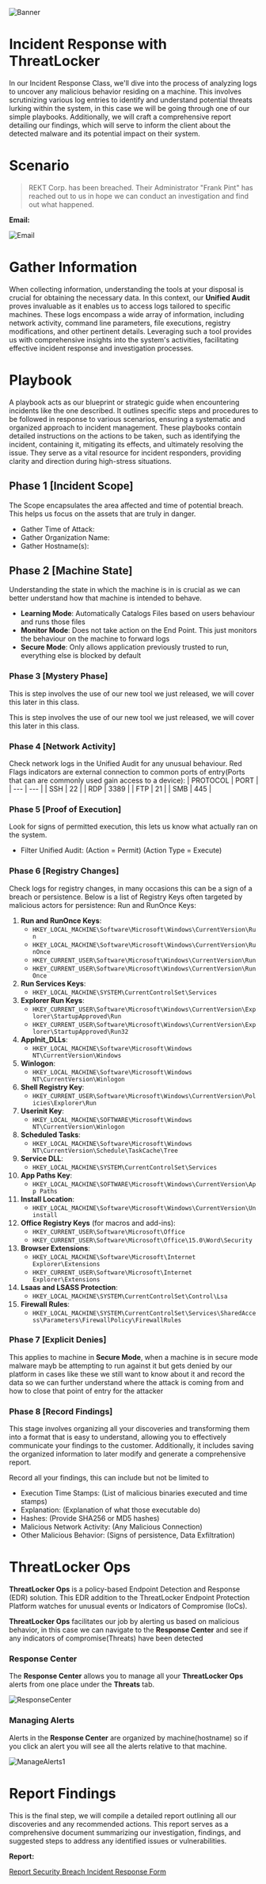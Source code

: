 ![Banner](../Assets/Incident_response/computer_fire_blog_extinguisher_01.png)

# Incident Response with ThreatLocker

In our Incident Response Class, we'll dive into the process of analyzing logs
to uncover any malicious behavior residing on a machine. This involves
scrutinizing various log entries to identify and understand potential threats
lurking within the system, in this case we will be going through one of our
simple playbooks. Additionally, we will craft a comprehensive report detailing
our findings, which will serve to inform the client about the detected malware
and its potential impact on their system.

# Scenario

> REKT Corp. has been breached. Their Administrator "Frank Pint" has reached out
> to us in hope we can conduct an investigation and find out what happened.

**Email:**

![Email](https://curious-cloth-153.notion.site/image/https%3A%2F%2Fprod-files-secure.s3.us-west-2.amazonaws.com%2F95fa80c9-fc09-41c7-a313-856f4155a90a%2F76563e23-8e31-405c-8601-aae2feddb109%2FUntitled.png?table=block&id=a1e33980-3673-4128-81ae-9aea81b3334a&spaceId=95fa80c9-fc09-41c7-a313-856f4155a90a&width=1900&userId=&cache=v2)

# Gather Information

When collecting information, understanding the tools at your disposal is crucial
for obtaining the necessary data. In this context, our **Unified Audit** proves
invaluable as it enables us to access logs tailored to specific machines. These
logs encompass a wide array of information, including network activity, command
line parameters, file executions, registry modifications, and other pertinent
details. Leveraging such a tool provides us with comprehensive insights into the
system's activities, facilitating effective incident response and investigation
processes.

# Playbook

A playbook acts as our blueprint or strategic guide when encountering incidents
like the one described. It outlines specific steps and procedures to be followed
in response to various scenarios, ensuring a systematic and organized approach
to incident management. These playbooks contain detailed instructions on the
actions to be taken, such as identifying the incident, containing it, mitigating
its effects, and ultimately resolving the issue. They serve as a vital resource
for incident responders, providing clarity and direction during high-stress
situations.

## Phase 1 [Incident Scope]

The Scope encapsulates the area affected and time of potential breach. This helps
us focus on the assets that are truly in danger.

* Gather Time of Attack:
* Gather Organization Name:
* Gather Hostname(s):

## Phase 2 [Machine State]
Understanding the state in which the machine is in is crucial as we can better 
understand how that machine is intended to behave.
* **Learning Mode**: Automatically Catalogs Files based on users behaviour and runs those files
* **Monitor Mode**: Does not take action on the End Point. This just monitors the behaviour on the machine to forward logs
* **Secure Mode**: Only allows application previously trusted to run, everything else is blocked by default

### Phase 3 [Mystery Phase]
This is step involves the use of our new tool we just released, we will 
cover this later in this class.

This is step involves the use of our new tool we just released, we will 
cover this later in this class.

### Phase 4 [Network Activity]
Check network logs in the Unified Audit for any unusual behaviour. 
Red Flags indicators are  external connection to common ports of 
entry(Ports that can are commonly used gain access to a device):
| PROTOCOL | PORT |
| --- | --- |
| SSH  | 22 |
| RDP | 3389 |
| FTP | 21 |
| SMB | 445 |

### Phase 5 [Proof of Execution]
Look for signs of permitted execution, this lets us know what actually ran on 
the system.
* Filter Unified Audit: (Action = Permit) (Action Type = Execute) 

### Phase 6 [Registry Changes]
Check logs for registry changes, in many occasions this can be a sign of a 
breach or persistence.
Below is a list of Registry Keys often targeted by malicious actors for 
persistence:
Run and RunOnce Keys:

1. **Run and RunOnce Keys**:
   - `HKEY_LOCAL_MACHINE\Software\Microsoft\Windows\CurrentVersion\Run`
   - `HKEY_LOCAL_MACHINE\Software\Microsoft\Windows\CurrentVersion\RunOnce`
   - `HKEY_CURRENT_USER\Software\Microsoft\Windows\CurrentVersion\Run`
   - `HKEY_CURRENT_USER\Software\Microsoft\Windows\CurrentVersion\RunOnce`
2. **Run Services Keys**:
   - `HKEY_LOCAL_MACHINE\SYSTEM\CurrentControlSet\Services`
3. **Explorer Run Keys**:
   - `HKEY_CURRENT_USER\Software\Microsoft\Windows\CurrentVersion\Explorer\StartupApproved\Run`
   - `HKEY_CURRENT_USER\Software\Microsoft\Windows\CurrentVersion\Explorer\StartupApproved\Run32`
4. **AppInit_DLLs**:
   - `HKEY_LOCAL_MACHINE\Software\Microsoft\Windows NT\CurrentVersion\Windows`
5. **Winlogon**:
   - `HKEY_LOCAL_MACHINE\Software\Microsoft\Windows NT\CurrentVersion\Winlogon`
6. **Shell Registry Key**:
   - `HKEY_CURRENT_USER\Software\Microsoft\Windows\CurrentVersion\Policies\Explorer\Run`
7. **Userinit Key**:
   - `HKEY_LOCAL_MACHINE\SOFTWARE\Microsoft\Windows NT\CurrentVersion\Winlogon`
8. **Scheduled Tasks**:
   - `HKEY_LOCAL_MACHINE\Software\Microsoft\Windows NT\CurrentVersion\Schedule\TaskCache\Tree`
9. **Service DLL**:
   - `HKEY_LOCAL_MACHINE\SYSTEM\CurrentControlSet\Services`
10. **App Paths Key**:
    - `HKEY_LOCAL_MACHINE\SOFTWARE\Microsoft\Windows\CurrentVersion\App Paths`
11. **Install Location**:
    - `HKEY_LOCAL_MACHINE\Software\Microsoft\Windows\CurrentVersion\Uninstall`
12. **Office Registry Keys** (for macros and add-ins):
    - `HKEY_CURRENT_USER\Software\Microsoft\Office`
    - `HKEY_CURRENT_USER\Software\Microsoft\Office\15.0\Word\Security`
13. **Browser Extensions**:
    - `HKEY_LOCAL_MACHINE\Software\Microsoft\Internet Explorer\Extensions`
    - `HKEY_CURRENT_USER\Software\Microsoft\Internet Explorer\Extensions`
14. **Lsaas and LSASS Protection**:
    - `HKEY_LOCAL_MACHINE\SYSTEM\CurrentControlSet\Control\Lsa`
15. **Firewall Rules**:
    - `HKEY_LOCAL_MACHINE\SYSTEM\CurrentControlSet\Services\SharedAccess\Parameters\FirewallPolicy\FirewallRules`
### Phase 7 [Explicit Denies]
This applies to machine in **Secure Mode**, when a machine is in secure mode 
malware mayb be attempting to run against it but gets denied by our platform 
in cases like these we still want to know about it and record the data so we 
can further understand where the attack is coming from and how to close that 
point of entry for the attacker

### Phase 8 [Record Findings]
This stage involves organizing all your discoveries and transforming them 
into a format that is easy to understand, allowing you to effectively 
communicate your findings to the customer. Additionally, it includes saving the 
organized information to later modify and generate a comprehensive report. 

Record all your findings, this can include but not be limited to

* Execution Time Stamps: (List of malicious binaries executed and time stamps)
* Explanation: (Explanation of what those executable do)
* Hashes: (Provide SHA256 or MD5 hashes)
* Malicious Network Activity: (Any Malicious Connection)
* Other Malicious Behavior: (Signs of persistence, Data Exfiltration)

# ThreatLocker Ops

**ThreatLocker Ops** is a policy-based Endpoint Detection and Response (EDR)
solution. This EDR addition to the ThreatLocker Endpoint Protection Platform
watches for unusual events or Indicators of Compromise (IoCs).

**ThreatLocker Ops** facilitates our job by alerting us based on malicious
behavior, in this case we can navigate to the **Response Center** and see if any
indicators of compromise(Threats) have been detected

### Response Center
The **Response Center** allows you to manage all your **ThreatLocker Ops** 
alerts from one place under the **Threats** tab. 

![ResponseCenter](https://curious-cloth-153.notion.site/image/https%3A%2F%2Fprod-files-secure.s3.us-west-2.amazonaws.com%2F95fa80c9-fc09-41c7-a313-856f4155a90a%2Fc327b279-dc7c-4c99-980b-9535f5945605%2FUntitled.png?table=block&id=8a21489f-ef50-406a-aedf-5543dba9880c&spaceId=95fa80c9-fc09-41c7-a313-856f4155a90a&width=2000&userId=&cache=v2)

### Managing Alerts
Alerts in the **Response Center** are organized by machine(hostname) so if you 
click an alert you will see all the alerts relative to that machine.

![ManageAlerts1](https://curious-cloth-153.notion.site/image/https%3A%2F%2Fprod-files-secure.s3.us-west-2.amazonaws.com%2F95fa80c9-fc09-41c7-a313-856f4155a90a%2Fce358ff6-8ea6-4356-aa50-586a5ae9557d%2FUntitled.png?table=block&id=fb998b7f-f395-4c21-9eb0-a1ed82db1c4b&spaceId=95fa80c9-fc09-41c7-a313-856f4155a90a&width=2000&userId=&cache=v2)
# Report Findings

This is the final step, we will compile a detailed report outlining all our 
discoveries and any recommended actions. This report serves as a comprehensive document
summarizing our investigation, findings, and suggested steps to address any
identified issues or vulnerabilities.

**Report:**

[Report Security Breach Incident Response Form](Report/Security_Breach_Incident_Response_Form.docx)
